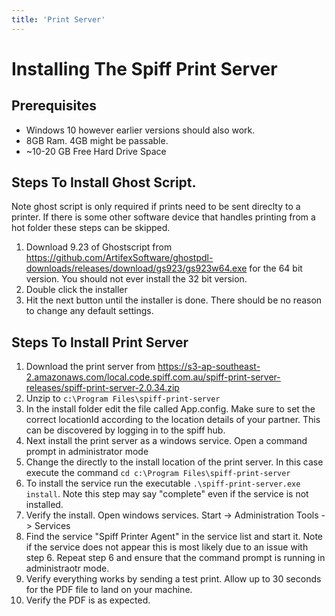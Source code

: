 ```yaml
---
title: 'Print Server'
---
```


# Installing The Spiff Print Server 

## Prerequisites
* Windows 10 however earlier versions should also work.
* 8GB Ram. 4GB might be passable.
* ~10-20 GB Free Hard Drive Space

## Steps To Install Ghost Script. 

Note ghost script is only required if prints need to be sent direclty to a printer. If there is some other software device that handles printing from a hot folder these steps can be skipped.

1. Download 9.23 of Ghostscript from https://github.com/ArtifexSoftware/ghostpdl-downloads/releases/download/gs923/gs923w64.exe for the 64 bit version. You should not ever install the 32 bit version.
2. Double click the installer 
3. Hit the next button until the installer is done. There should be no reason to change any default settings.

## Steps To Install Print Server

1. Download the print server from https://s3-ap-southeast-2.amazonaws.com/local.code.spiff.com.au/spiff-print-server-releases/spiff-print-server-2.0.34.zip
2. Unzip to `c:\Program Files\spiff-print-server`
3. In the install folder edit the file called App.config. Make sure to set the correct locationId according to the location details of your partner. This can be discovered by logging in to the spiff hub.
4. Next install the print server as a windows service. Open a command prompt in administrator mode
5. Change the directly to the install location of the print server. In this case execute the command `cd c:\Program Files\spiff-print-server`
6. To install the service run the executable `.\spiff-print-server.exe install`. Note this step may say "complete" even if the service is not installed.
7. Verify the install. Open windows services. Start -> Administration Tools -> Services
8. Find the service "Spiff Printer Agent" in the service list and start it. Note if the service does not appear this is most likely due to an issue with step 6. Repeat step 6 and ensure that the command prompt is running in administraotr mode.
9. Verify everything works by sending a test print. Allow up to 30 seconds for the PDF file to land on your machine.
10. Verify the PDF is as expected.
